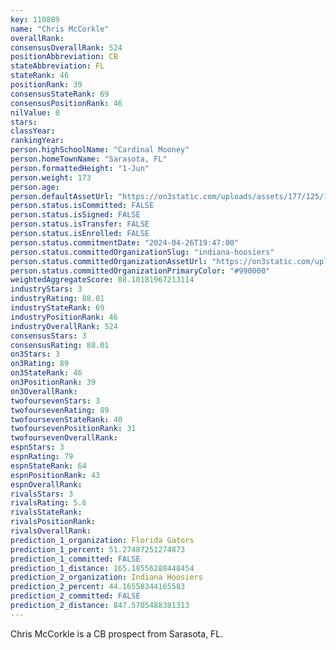 ```yaml
---
key: 110889
name: "Chris McCorkle"
overallRank: 
consensusOverallRank: 524
positionAbbreviation: CB
stateAbbreviation: FL
stateRank: 46
positionRank: 39
consensusStateRank: 69
consensusPositionRank: 46
nilValue: 0
stars: 
classYear: 
rankingYear: 
person.highSchoolName: "Cardinal Mooney"
person.homeTownName: "Sarasota, FL"
person.formattedHeight: "1-Jun"
person.weight: 173
person.age: 
person.defaultAssetUrl: "https://on3static.com/uploads/assets/177/125/125177.png"
person.status.isCommitted: FALSE
person.status.isSigned: FALSE
person.status.isTransfer: FALSE
person.status.isEnrolled: FALSE
person.status.commitmentDate: "2024-04-26T19:47:00"
person.status.committedOrganizationSlug: "indiana-hoosiers"
person.status.committedOrganizationAssetUrl: "https://on3static.com/uploads/assets/973/149/149973.svg"
person.status.committedOrganizationPrimaryColor: "#990000"
weightedAggregateScore: 88.10181967213114
industryStars: 3
industryRating: 88.01
industryStateRank: 69
industryPositionRank: 46
industryOverallRank: 524
consensusStars: 3
consensusRating: 88.01
on3Stars: 3
on3Rating: 89
on3StateRank: 46
on3PositionRank: 39
on3OverallRank: 
twofoursevenStars: 3
twofoursevenRating: 89
twofoursevenStateRank: 40
twofoursevenPositionRank: 31
twofoursevenOverallRank: 
espnStars: 3
espnRating: 79
espnStateRank: 64
espnPositionRank: 43
espnOverallRank: 
rivalsStars: 3
rivalsRating: 5.6
rivalsStateRank: 
rivalsPositionRank: 
rivalsOverallRank: 
prediction_1_organization: Florida Gators
prediction_1_percent: 51.27487251274873
prediction_1_committed: FALSE
prediction_1_distance: 165.18556288448454
prediction_2_organization: Indiana Hoosiers
prediction_2_percent: 44.16558344165583
prediction_2_committed: FALSE
prediction_2_distance: 847.5705488381313
---
```

Chris McCorkle is a CB prospect from Sarasota, FL.